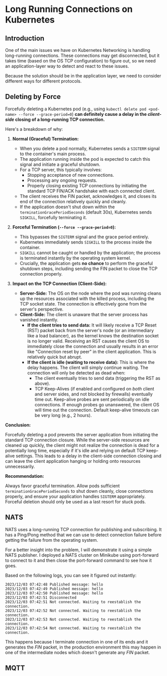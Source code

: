 # Long Running Connections on Kubernetes

## Introduction

One of the main issues we have on Kubernetes Networking is handling long-running connections.
These connections may get disconnected, but it takes time (based on the OS TCP configuration) to figure out,
so we need an application-layer way to detect and react to these issues.

Because the solution should be in the application layer, we need to consider different ways for different
protocols.

## Deleting by Force

Forcefully deleting a Kubernetes pod (e.g., using `kubectl delete pod <pod-name> --force --grace-period=0`) **can definitely cause a delay in the *client-side* closing of a long-running TCP connection.**

Here's a breakdown of why:

1.  **Normal (Graceful) Termination:**
    * When you delete a pod normally, Kubernetes sends a `SIGTERM` signal to the container's main process.
    * The application running inside the pod is expected to catch this signal and initiate a graceful shutdown.
    * For a TCP server, this typically involves:
        * Stopping acceptance of new connections.
        * Processing any ongoing requests.
        * Properly closing existing TCP connections by initiating the standard TCP FIN/ACK handshake with each connected client.
    * The client receives the FIN packet, acknowledges it, and closes its end of the connection relatively quickly and cleanly.
    * If the application doesn't shut down within the `terminationGracePeriodSeconds` (default 30s), Kubernetes sends `SIGKILL`, forcefully terminating it.

2.  **Forceful Termination (`--force --grace-period=0`):**
    * This bypasses the `SIGTERM` signal and the grace period entirely.
    * Kubernetes immediately sends `SIGKILL` to the process inside the container.
    * `SIGKILL` cannot be caught or handled by the application; the process is terminated instantly by the operating system kernel.
    * Crucially, the application gets **no chance** to perform the graceful shutdown steps, including sending the FIN packet to close the TCP connection properly.

3.  **Impact on the TCP Connection (Client-Side):**
    * **Server-Side:** The OS on the node where the pod was running cleans up the resources associated with the killed process, including the TCP socket state. The connection is effectively gone from the server's perspective.
    * **Client-Side:** The client is unaware that the server process has vanished instantly.
        * **If the client tries to send data:** It will likely receive a TCP Reset (RST) packet back from the server's node (or an intermediary like a load balancer), as the kernel knows the destination socket is no longer valid. Receiving an RST causes the client OS to immediately close the connection and usually results in an error like "Connection reset by peer" in the client application. This is relatively quick but abrupt.
        * **If the client is idle (waiting to receive data):** This is where the delay happens. The client will simply continue waiting. The connection will only be detected as dead when:
            * The client eventually tries to send data (triggering the RST as above).
            * TCP Keep-Alives (if enabled and configured on *both* client and server sides, and not blocked by firewalls) eventually time out. Keep-alive probes are sent periodically on idle connections. If enough probes go unanswered, the client OS will time out the connection. Default keep-alive timeouts can be very long (e.g., 2 hours).

**Conclusion:**

Forcefully deleting a pod prevents the server application from initiating the standard TCP connection closure. While the server-side resources are cleaned up quickly, the client might not realize the connection is dead for a potentially long time, especially if it's idle and relying on default TCP keep-alive settings. This leads to a delay in the client-side connection closing and can leave the client application hanging or holding onto resources unnecessarily.

**Recommendation:**

Always favor graceful termination. Allow pods sufficient `terminationGracePeriodSeconds` to shut down cleanly, close connections properly, and ensure your application handles `SIGTERM` appropriately. Forceful deletion should only be used as a last resort for stuck pods.

## NATS

NATS uses a long-running TCP connection for publishing and subscribing. It has a Ping/Pong method that we can use to detect connection failure before
getting the failure from the operating system.

For a better insight into the problem, I will demonstrate it using a simple NATS publisher. I deployed a NATS cluster on Minikube using
port-forward to connect to it and then close the port-forward command to see how it goes.

Based on the following logs, you can see it figured out instantly:

```
2023/12/03 07:42:48 Published message: hello
2023/12/03 07:42:49 Published message: hello
2023/12/03 07:42:50 Published message: hello
2023/12/03 07:42:51 Disconnected
2023/12/03 07:42:51 Not connected. Waiting to reestablish the connection.
2023/12/03 07:42:52 Not connected. Waiting to reestablish the connection.
2023/12/03 07:42:53 Not connected. Waiting to reestablish the connection.
2023/12/03 07:42:54 Not connected. Waiting to reestablish the connection.
```

This happens because I terminate connection in one of its ends and it generates the _FIN_ packet,
in the production environment this may happen in one of the intermediate nodes which doesn't generate any
_FIN_ packet.

## MQTT

